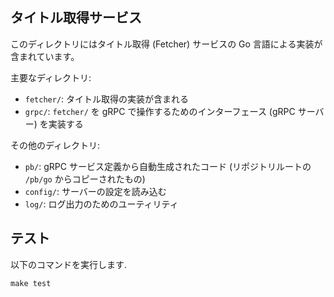 ## タイトル取得サービス

このディレクトリにはタイトル取得 (Fetcher) サービスの Go 言語による実装が含まれています。

主要なディレクトリ:

- `fetcher/`: タイトル取得の実装が含まれる
- `grpc/`: `fetcher/` を gRPC で操作するためのインターフェース (gRPC サーバー) を実装する

その他のディレクトリ:

- `pb/`: gRPC サービス定義から自動生成されたコード (リポジトリルートの `/pb/go` からコピーされたもの)
- `config/`: サーバーの設定を読み込む
- `log/`: ログ出力のためのユーティリティ

## テスト

以下のコマンドを実行します.

``` shell
make test
```
